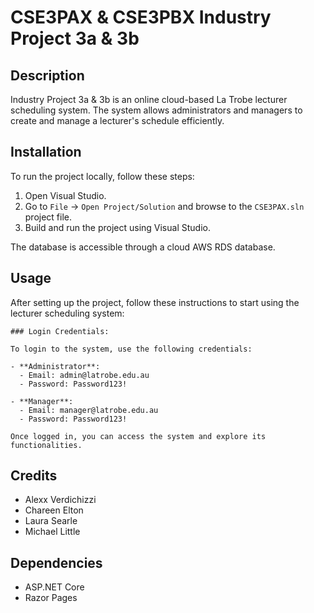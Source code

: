 # CSE3PAX & CSE3PBX Industry Project 3a & 3b

  ## Description
  
  Industry Project 3a & 3b is an online cloud-based La Trobe lecturer scheduling system. The system allows administrators and managers to create and manage a lecturer's schedule efficiently.
  
  ## Installation
  
  To run the project locally, follow these steps:
  
  1. Open Visual Studio.
  2. Go to `File` -> `Open Project/Solution` and browse to the `CSE3PAX.sln` project file.
  3. Build and run the project using Visual Studio.
  
  The database is accessible through a cloud AWS RDS database.
  
  ## Usage
  
  After setting up the project, follow these instructions to start using the lecturer scheduling system:
  
    ### Login Credentials:
    
    To login to the system, use the following credentials:
    
    - **Administrator**: 
      - Email: admin@latrobe.edu.au
      - Password: Password123!
    
    - **Manager**: 
      - Email: manager@latrobe.edu.au
      - Password: Password123!
    
    Once logged in, you can access the system and explore its functionalities.
  
  ## Credits
  
  - Alexx Verdichizzi
  - Chareen Elton
  - Laura Searle
  - Michael Little
  
  ## Dependencies
  
  - ASP.NET Core
  - Razor Pages
